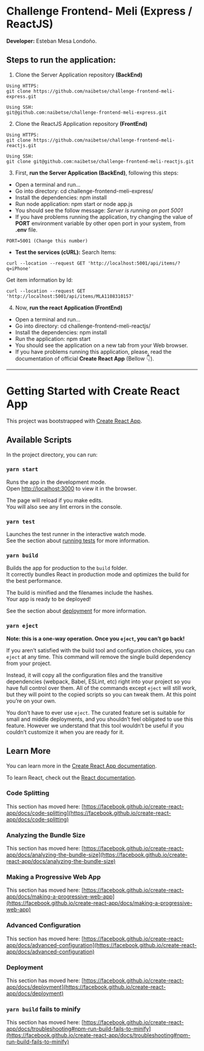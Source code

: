 # Challenge Frontend- Meli (Express / ReactJS)

**Developer:** Esteban Mesa Londoño.

## Steps to run the application:

1. Clone the Server Application repository **(BackEnd)**

```
Using HTTPS:
git clone https://github.com/naibetse/challenge-frontend-meli-express.git

Using SSH:
git@github.com:naibetse/challenge-frontend-meli-express.git

```

2. Clone the ReactJS Application repository **(FrontEnd)**

```
Using HTTPS:
git clone https://github.com/naibetse/challenge-frontend-meli-reactjs.git

Using SSH:
git clone git@github.com:naibetse/challenge-frontend-meli-reactjs.git

```

3. First, **run the Server Application (BackEnd)**, following this steps:

* Open a terminal and run...
* Go into directory: cd challenge-frontend-meli-express/
* Install the dependencies: npm install
* Run node application: npm start or node app.js
* You should see the follow message: _Server is running on port 5001_
* If you have problems running the application, try changing the value of **PORT** environment variable by other open port in your system, from **.env** file.

```
PORT=5001 (Change this number)

```

* **Test the services (cURL):**
Search Items:
```
curl --location --request GET 'http://localhost:5001/api/items/?q=iPhone'

```
Get item information by Id:
```
curl --location --request GET 'http://localhost:5001/api/items/MLA1108310157'
```

4.  Now, **run the react Application (FrontEnd)**
* Open a terminal and run...
* Go into directory: cd challenge-frontend-meli-reactjs/
* Install the dependencies: npm install
* Run the application: npm start
* You should see the application on a new tab from your Web browser.
* If you have problems running this application, please, read the documentation of official **Create React App** (Bellow :point_down:).

---

# Getting Started with Create React App

This project was bootstrapped with [Create React App](https://github.com/facebook/create-react-app).

## Available Scripts

In the project directory, you can run:

### `yarn start`

Runs the app in the development mode.\
Open [http://localhost:3000](http://localhost:3000) to view it in the browser.

The page will reload if you make edits.\
You will also see any lint errors in the console.

### `yarn test`

Launches the test runner in the interactive watch mode.\
See the section about [running tests](https://facebook.github.io/create-react-app/docs/running-tests) for more information.

### `yarn build`

Builds the app for production to the `build` folder.\
It correctly bundles React in production mode and optimizes the build for the best performance.

The build is minified and the filenames include the hashes.\
Your app is ready to be deployed!

See the section about [deployment](https://facebook.github.io/create-react-app/docs/deployment) for more information.

### `yarn eject`

**Note: this is a one-way operation. Once you `eject`, you can’t go back!**

If you aren’t satisfied with the build tool and configuration choices, you can `eject` at any time. This command will remove the single build dependency from your project.

Instead, it will copy all the configuration files and the transitive dependencies (webpack, Babel, ESLint, etc) right into your project so you have full control over them. All of the commands except `eject` will still work, but they will point to the copied scripts so you can tweak them. At this point you’re on your own.

You don’t have to ever use `eject`. The curated feature set is suitable for small and middle deployments, and you shouldn’t feel obligated to use this feature. However we understand that this tool wouldn’t be useful if you couldn’t customize it when you are ready for it.

## Learn More

You can learn more in the [Create React App documentation](https://facebook.github.io/create-react-app/docs/getting-started).

To learn React, check out the [React documentation](https://reactjs.org/).

### Code Splitting

This section has moved here: [https://facebook.github.io/create-react-app/docs/code-splitting](https://facebook.github.io/create-react-app/docs/code-splitting)

### Analyzing the Bundle Size

This section has moved here: [https://facebook.github.io/create-react-app/docs/analyzing-the-bundle-size](https://facebook.github.io/create-react-app/docs/analyzing-the-bundle-size)

### Making a Progressive Web App

This section has moved here: [https://facebook.github.io/create-react-app/docs/making-a-progressive-web-app](https://facebook.github.io/create-react-app/docs/making-a-progressive-web-app)

### Advanced Configuration

This section has moved here: [https://facebook.github.io/create-react-app/docs/advanced-configuration](https://facebook.github.io/create-react-app/docs/advanced-configuration)

### Deployment

This section has moved here: [https://facebook.github.io/create-react-app/docs/deployment](https://facebook.github.io/create-react-app/docs/deployment)

### `yarn build` fails to minify

This section has moved here: [https://facebook.github.io/create-react-app/docs/troubleshooting#npm-run-build-fails-to-minify](https://facebook.github.io/create-react-app/docs/troubleshooting#npm-run-build-fails-to-minify)

